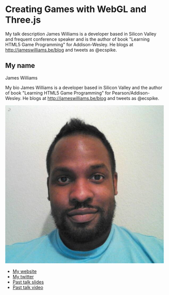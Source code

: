 # Creating Games with WebGL and Three.js   

My talk description
James Williams is a developer based in Silicon Valley and frequent
conference speaker and is the author of book "Learning HTML5 Game
Programming" for Addison-Wesley. He blogs at
http://jameswilliams.be/blog and tweets as @ecspike.


## My name
James Williams

My bio
James Williams is a developer based in Silicon Valley and the author of book "Learning HTML5 Game
Programming" for Pearson/Addison-Wesley. He blogs at
http://jameswilliams.be/blog and tweets as @ecspike.

![Profile picture](profile_picture.jpg)
- [My website](http://jameswilliams.be/blog)
- [My twitter](https://twitter.com/#!/ecspike)
- [Past talk slides](http://www.slideshare.net/ecspike)
- [Past talk
  video](http://parleys.com/play/514892290364bc17fc56c485/about)

